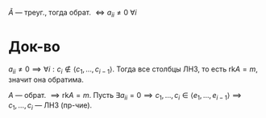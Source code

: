 $\widetilde{A}$ — треуг., тогда обрат. $\iff a_{ii}\ne 0\ \forall i$
# Док-во

$a_{ii}\ne 0\implies \forall i: c_{i}\notin \langle c_{1}, \dots, c_{i-1} \rangle$. Тогда все столбцы ЛНЗ, то есть $\mathrm{rk}A=m$, значит она обратима.

$A$ — обрат. $\implies \mathrm{rk}A=m$. Пусть $\exists a_{ii}=0\implies c_{1}, \dots, c_{i} \in \langle e_{1}, \dots, e_{i-1} \rangle\implies c_{1},\dots, c_{i}$ — ЛНЗ (пр-чие).